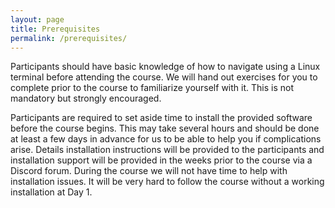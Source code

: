 ```yaml
---
layout: page
title: Prerequisites
permalink: /prerequisites/
---
```


Participants should have basic knowledge of how to navigate using a Linux terminal before attending the course. We will hand out exercises for you to complete prior to the course to familiarize yourself with it. This is not mandatory but strongly encouraged.

Participants are required to set aside time to install the provided software before the course begins. This may take several hours and should be done at least a few days in advance for us to be able to help you if complications arise. Details installation instructions will be provided to the participants and installation support will be provided in the weeks prior to the course via a Discord forum. During the course we will not have time to help with installation issues. It will be very hard to follow the course without a working installation at Day 1.
